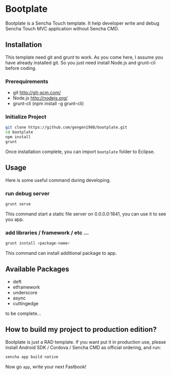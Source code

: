 Bootplate
=========
Bootplate is a Sencha Touch template. It help developer write and debug Sencha Touch MVC application without Sencha CMD.

Installation
---------
This template need git and grunt to work. As you come here, I assume you have already installed git. So you just need install Node.js and grunt-cli before coding.

### Prerequirements ###
 - git http://git-scm.com/
 - Node.js http://nodejs.org/
 - grunt-cli (npm install -g grunt-cli)

### Initialize Project ###
```bash
git clone https://github.com/gengen1988/bootplate.git
cd bootplate
npm install
grunt
```
Once installation complete, you can import ```bootplate``` folder to Eclipse.

Usage
---------
Here is some useful command during developing.

### run debug server ###
```bash
grunt serve
```
This command start a static file server on 0.0.0.0:1841, you can use it to see you app.

### add libraries / framework / etc ... ###
```bash
grunt install <package-name>
```
This command can install additional package to app.

Available Packages
---------
 - deft
 - etframework
 - underscore
 - async
 - cuttingedge

to be complete...

How to build my project to production edition?
---------
Bootplate is just a RAD template. If you want put it in production use, please install Android SDK / Cordova / Sencha CMD as official ordering, and run:
```bash
sencha app build native
```

Now go ```app```, write your next Fastbook!